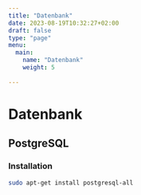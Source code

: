 ```yaml
---
title: "Datenbank"
date: 2023-08-19T10:32:27+02:00
draft: false
type: "page"
menu: 
  main:
    name: "Datenbank"
    weight: 5
    
---
```


# Datenbank
## PostgreSQL
### Installation
```bash
sudo apt-get install postgresql-all
```

